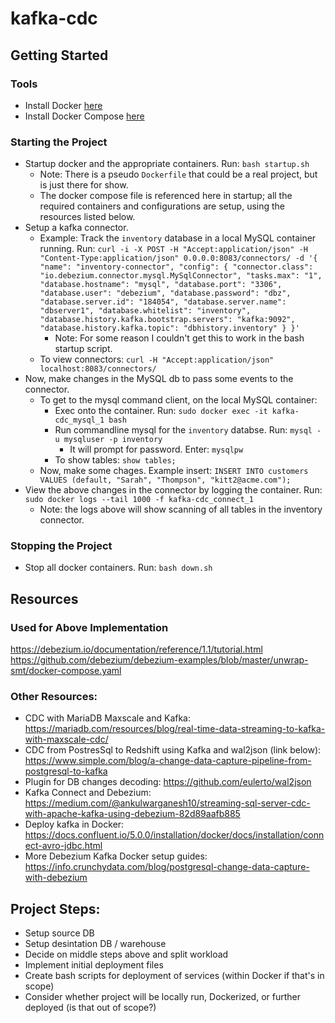 # kafka-cdc

## Getting Started

### Tools
- Install Docker [here](https://docs.docker.com/engine/install/)
- Install Docker Compose [here](https://docs.docker.com/compose/install/)

### Starting the Project

- Startup docker and the appropriate containers. Run: `bash startup.sh`
    - Note: There is a pseudo `Dockerfile` that could be a real project, but is just there for show.
    - The docker compose file is referenced here in startup; all the required containers and configurations are setup, using the resources listed below.
- Setup a kafka connector. 
    - Example: Track the `inventory` database in a local MySQL container running. Run:
    `curl -i -X POST -H "Accept:application/json" -H "Content-Type:application/json" 0.0.0.0:8083/connectors/ -d '{ "name": "inventory-connector", "config": { "connector.class": "io.debezium.connector.mysql.MySqlConnector", "tasks.max": "1", "database.hostname": "mysql", "database.port": "3306", "database.user": "debezium", "database.password": "dbz", "database.server.id": "184054", "database.server.name": "dbserver1", "database.whitelist": "inventory", "database.history.kafka.bootstrap.servers": "kafka:9092", "database.history.kafka.topic": "dbhistory.inventory" } }'`
        - Note: For some reason I couldn't get this to work in the bash startup script.
    - To view connectors: `curl -H "Accept:application/json" localhost:8083/connectors/`
- Now, make changes in the MySQL db to pass some events to the connector.
    - To get to the mysql command client, on the local MySQL container:
        - Exec onto the container. Run: `sudo docker exec -it kafka-cdc_mysql_1 bash`
        - Run commandline mysql for the `inventory` databse. Run: `mysql -u mysqluser -p inventory`
            - It will prompt for password. Enter: `mysqlpw`
        - To show tables: `show tables;`
    - Now, make some chages. Example insert: `INSERT INTO customers VALUES (default, "Sarah", "Thompson", "kitt2@acme.com");`
- View the above changes in the connector by logging the container. Run: `sudo docker logs --tail 1000 -f kafka-cdc_connect_1`
    - Note: the logs above will show scanning of all tables in the inventory connector.

### Stopping the Project

- Stop all docker containers. Run: `bash down.sh`

## Resources

### Used for Above Implementation

https://debezium.io/documentation/reference/1.1/tutorial.html
https://github.com/debezium/debezium-examples/blob/master/unwrap-smt/docker-compose.yaml

### Other Resources:

- CDC with MariaDB Maxscale and Kafka: https://mariadb.com/resources/blog/real-time-data-streaming-to-kafka-with-maxscale-cdc/
- CDC from PostresSql to Redshift using Kafka and wal2json (link below): https://www.simple.com/blog/a-change-data-capture-pipeline-from-postgresql-to-kafka
- Plugin for DB changes decoding: https://github.com/eulerto/wal2json
- Kafka Connect and Debezium: https://medium.com/@ankulwarganesh10/streaming-sql-server-cdc-with-apache-kafka-using-debezium-82d89aafb885
- Deploy kafka in Docker: https://docs.confluent.io/5.0.0/installation/docker/docs/installation/connect-avro-jdbc.html
- More Debezium Kafka Docker setup guides: https://info.crunchydata.com/blog/postgresql-change-data-capture-with-debezium

## Project Steps:
- Setup source DB
- Setup desintation DB / warehouse
- Decide on middle steps above and split workload
- Implement initial deployment files
- Create bash scripts for deployment of services (within Docker if that's in scope)
- Consider whether project will be locally run, Dockerized, or further deployed (is that out of scope?)